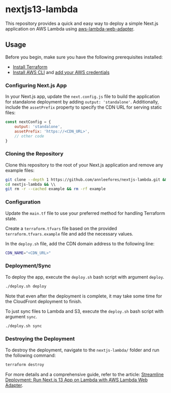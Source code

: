 # nextjs13-lambda

This repository provides a quick and easy way to deploy a simple Next.js application on AWS Lambda using [aws-lambda-web-adapter](https://github.com/awslabs/aws-lambda-web-adapter).

## Usage

Before you begin, make sure you have the following prerequisites installed:

- [Install Terraform](https://developer.hashicorp.com/terraform/tutorials/aws-get-started/install-cli)
- [Install AWS CLI](https://docs.aws.amazon.com/cli/latest/userguide/getting-started-install.html) and [add your AWS credentials](https://docs.aws.amazon.com/cli/latest/reference/configure/index.html)

### Configuring Next.js App

In your Next.js app, update the `next.config.js` file to build the application for standalone deployment by adding `output: 'standalone'`. Additionally, include the `assetPrefix` property to specify the CDN URL for serving static files:

```jsx
const nextConfig = {
    output: 'standalone',
    assetPrefix: 'https://<CDN_URL>',
    // other code
}
```

### Cloning the Repository

Clone this repository to the root of your Next.js application and remove any example files:

```bash
git clone --depth 1 https://github.com/annleefores/nextjs-lambda.git && \\
cd nextjs-lambda && \\
git rm -r --cached example && rm -rf example
```

### Configuration

Update the `main.tf` file to use your preferred method for handling Terraform state.

Create a `terraform.tfvars` file based on the provided `terraform.tfvars.example` file and add the necessary values.

In the `deploy.sh` file, add the CDN domain address to the following line:

```bash
CDN_NAME="<CDN_URL>"
```

### Deployment/Sync

To deploy the app, execute the `deploy.sh` bash script with argument `deploy`.

```bash
./deploy.sh deploy
```

Note that even after the deployment is complete, it may take some time for the CloudFront deployment to finish.

To just sync files to Lambda and S3, execute the `deploy.sh` bash script with argument `sync`.

```bash
./deploy.sh sync
```

### Destroying the Deployment

To destroy the deployment, navigate to the `nextjs-lambda/` folder and run the following command:

```bash
terraform destroy
```

For more details and a comprehensive guide, refer to the article: [Streamline Deployment: Run Next.js 13 App on Lambda with AWS Lambda Web Adapter](https://annleefores.com/blog/run-nextjs-on-lambda).
